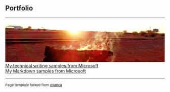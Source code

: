## Portfolio

---

<img src="images/fire.jpg?raw=true"/>
<a href="https://docs.google.com/document/d/1OkrdpzOHYtiKhhh9b7YlWwoWrG9OVYh_/edit?usp=sharing&ouid=106364078261999796800&rtpof=true&sd=true" target="_blank">My technical writing samples from Microsoft</a>
<br><a href="https://drive.google.com/drive/folders/1i2UTJZZPkfEWvPB0tnQtgcV7R8K7OnlT?usp=sharing" target="_blank">My Markdown samples from Microsoft</a>

---
<p style="font-size:11px">Page template forked from <a href="https://github.com/evanca/quick-portfolio" target="_blank">evanca</a></p>
<!-- Remove above link if you don't want to attibute -->
